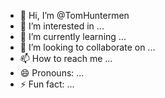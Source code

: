 - 👋 Hi, I’m @TomHuntermen
- 👀 I’m interested in ...
- 🌱 I’m currently learning ...
- 💞️ I’m looking to collaborate on ...
- 📫 How to reach me ...
- 😄 Pronouns: ...
- ⚡ Fun fact: ...

<!---
TomHuntermen/TomHuntermen is a ✨ special ✨ repository because its `README.md` (this file) appears on your GitHub profile.
You can click the Preview link to take a look at your changes.
--->
